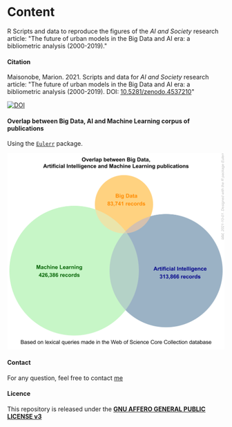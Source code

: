# Content

R Scripts and data to reproduce the figures of the _AI and Society_ research article: "The future of urban models in the Big Data and AI era: a bibliometric analysis (2000-2019)."

#### Citation
Maisonobe, Marion. 2021. Scripts and data for _AI and Society_ research article: "The future of urban models in the Big Data and AI era: a bibliometric analysis (2000-2019). DOI: [10.5281/zenodo.4537210](https://doi.org/10.5281/zenodo.4537210)"

[![DOI](https://zenodo.org/badge/DOI/10.5281/zenodo.4537210.svg)](https://doi.org/10.5281/zenodo.4537210)

#### Overlap between Big Data, AI and Machine Learning corpus of publications 

Using the [`Eulerr`](https://cran.r-project.org/package=eulerr) package.

![](outputs/figures/Figure_1.svg)

#### Contact
For any question, feel free to contact [me](https://www.parisgeo.cnrs.fr/spip.php?article8513&lang=fr) 

#### Licence
This repository is released under the <a href="LICENSE">**GNU AFFERO GENERAL PUBLIC LICENSE v3**</a>
